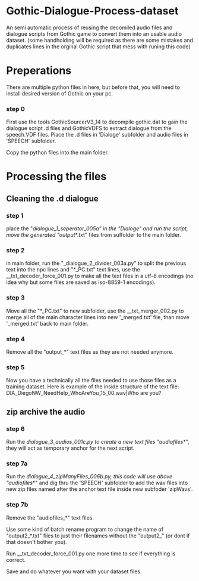 # Gothic-Dialogue-Process-dataset
An semi automatic process of reusing the decomiled audio files and dialogue scripts from Gothic game to convert them into an usable audio dataset.
(some handholding will be required as there are some mistakes and duplicates lines in the orginal Gothic script that mess with runing this code)

# Preperations
There are multiple python files in here, but before that, you will need to install desired version of Gothic on your pc.

### step 0
First use the tools GothicSourcerV3_14 to decompile gothic.dat to gain the dialogue script .d files and GothicVDFS to extract dialogue from the speech.VDF files. Place the .d files in 'Dialoge' subfolder and audio files in 'SPEECH' subfolder.

Copy the python files into the main folder.

# Processing the files

## Cleaning the .d dialogue
### step 1
place the "_dialogue_1_seperator_005a" in the "Dialoge" and run the script, move the generated "output_*.txt" files from suffolder to the main folder.

### step 2
in main folder, run the "_dialogue_2_divider_003a.py" to split the previous text into the npc lines and "*_PC.txt" text lines, use the __txt_decoder_force_001.py to make all the text files in a utf-8 encodings (no idea why but some files are saved as iso-8859-1 encodings).

### step 3
Move all the "*_PC.txt" to new subfolder, use the  __txt_merger_002.py to merge all of the main character lines into new  '_merged.txt' file, than move  '_merged.txt' back to main folder.

### step 4
Remove all the "output_*" text files as they are not needed anymore.

### step 5
Now you have a technically all the files needed to use those files as a training dataset. Here is example of the inside structure of the text file:
DIA_DiegoNW_NeedHelp_WhoAreYou_15_00.wav|Who are you?

## zip archive the audio
### step 6
Run the _dialogue_3_audios_001c.py to create a new text files "audiofiles_*", they will act as temporary anchor for the next script.

### step 7a
Run the _dialogue_4_zipManyFiles_006b.py, this code will use above "audiofiles_*" and dig thru the 'SPEECH' subfolder to add the wav files into new zip files named after the anchor text file inside new subfoder 'zipWavs'.

### step 7b
Remove the "audiofiles_*" text files.

Use some kind of batch rename program to change the name of  "output2_*.txt" files to just their filenames without the "output2_" (or dont if that doesn't bother you).

Run __txt_decoder_force_001.py one more time to see if everything is correct. 

Save and do whatever you want with your dataset files.

